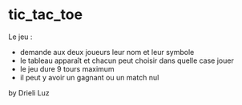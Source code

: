 # tic_tac_toe

Le jeu :

- demande aux deux joueurs leur nom et leur symbole
- le tableau apparaît et chacun peut choisir dans quelle case jouer
- le jeu dure 9 tours maximum
- il peut y avoir un gagnant ou un match nul

by Drieli Luz



